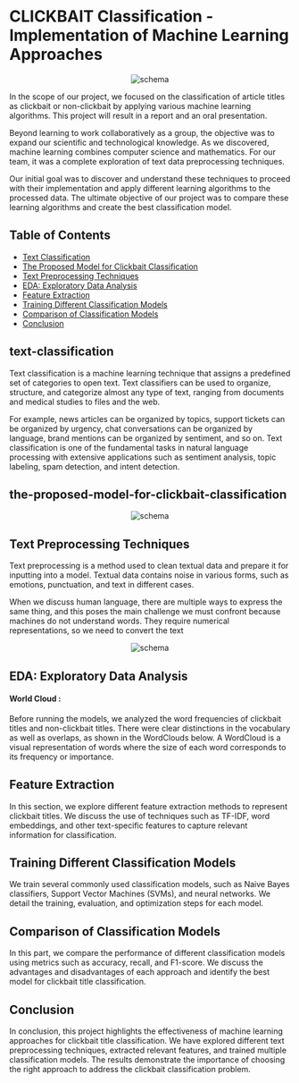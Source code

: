 # CLICKBAIT Classification - Implementation of Machine Learning Approaches


<p align="center">
  <img src="https://github.com/kaoutar-lakdim/the-classification-of-CLICKBAIT/assets/74473164/c585d9a1-85e1-405c-86d4-cdc256586230" alt="schema">
</p>


In the scope of our project, we focused on the classification of article titles as clickbait or non-clickbait by applying various machine learning algorithms. This project will result in a report and an oral presentation.

Beyond learning to work collaboratively as a group, the objective was to expand our scientific and technological knowledge. As we discovered, machine learning combines computer science and mathematics. For our team, it was a complete exploration of text data preprocessing techniques.

Our initial goal was to discover and understand these techniques to proceed with their implementation and apply different learning algorithms to the processed data. The ultimate objective of our project was to compare these learning algorithms and create the best classification model.



## Table of Contents

- [Text Classification](#text-classification)
- [The Proposed Model for Clickbait Classification](#the-proposed-model-for-clickbait-classification)
- [Text Preprocessing Techniques](#text-preprocessing-techniques)
- [EDA: Exploratory Data Analysis](#eda-exploratory-data-analysis)
- [Feature Extraction](#feature-extraction)
- [Training Different Classification Models](#training-different-classification-models)
- [Comparison of Classification Models](#comparison-of-classification-models)
- [Conclusion](#conclusion)

## text-classification

Text classification is a machine learning technique that assigns a predefined set of categories to open text. Text classifiers can be used to organize, structure, and categorize almost any type of text, ranging from documents and medical studies to files and the web.

For example, news articles can be organized by topics, support tickets can be organized by urgency, chat conversations can be organized by language, brand mentions can be organized by sentiment, and so on. Text classification is one of the fundamental tasks in natural language processing with extensive applications such as sentiment analysis, topic labeling, spam detection, and intent detection.

## the-proposed-model-for-clickbait-classification
<p align="center">
  <img src="https://github.com/kaoutar-lakdim/the-classification-of-CLICKBAIT/assets/74473164/6563a202-25d3-4403-8e1c-bfc736739085" alt="schema">
</p>

## Text Preprocessing Techniques

Text preprocessing is a method used to clean textual data and prepare it for inputting into a model. Textual data contains noise in various forms, such as emotions, punctuation, and text in different cases.

When we discuss human language, there are multiple ways to express the same thing, and this poses the main challenge we must confront because machines do not understand words. They require numerical representations, so we need to convert the text

<p align="center">
  <img src="https://github.com/kaoutar-lakdim/the-classification-of-CLICKBAIT/assets/74473164/139a485d-38c1-4977-b487-7c4ae3251e0f)" alt="schema">
</p>

## EDA: Exploratory Data Analysis
####   World Cloud :
Before running the models, we analyzed the word frequencies of clickbait titles and non-clickbait titles. There were clear distinctions in the vocabulary as well as overlaps, as shown in the WordClouds below.
A WordCloud is a visual representation of words where the size of each word corresponds to its frequency or importance.

## Feature Extraction

In this section, we explore different feature extraction methods to represent clickbait titles. We discuss the use of techniques such as TF-IDF, word embeddings, and other text-specific features to capture relevant information for classification.

## Training Different Classification Models

We train several commonly used classification models, such as Naive Bayes classifiers, Support Vector Machines (SVMs), and neural networks. We detail the training, evaluation, and optimization steps for each model.

## Comparison of Classification Models

In this part, we compare the performance of different classification models using metrics such as accuracy, recall, and F1-score. We discuss the advantages and disadvantages of each approach and identify the best model for clickbait title classification.

## Conclusion

In conclusion, this project highlights the effectiveness of machine learning approaches for clickbait title classification. We have explored different text preprocessing techniques, extracted relevant features, and trained multiple classification models. The results demonstrate the importance of choosing the right approach to address the clickbait classification problem.


